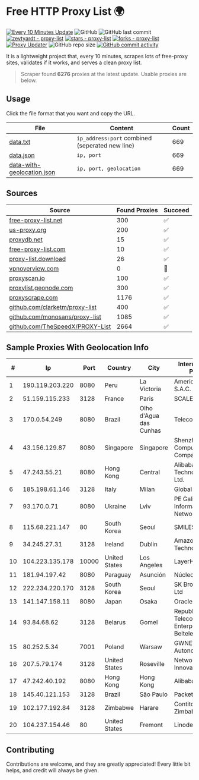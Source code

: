 
# Free HTTP Proxy List 🌍

[![Every 10 Minutes Update](https://github.com/mertguvencli/http-proxy-list/actions/workflows/main.yml/badge.svg?branch=main)](https://github.com/mertguvencli/http-proxy-list/actions/workflows/main.yml)
![GitHub](https://img.shields.io/github/license/mertguvencli/http-proxy-list)
![GitHub last commit](https://img.shields.io/github/last-commit/mertguvencli/http-proxy-list)
[![zevtyardt - proxy-list](https://img.shields.io/static/v1?label=zevtyardt&message=proxy-list&color=blue&logo=github)](https://github.com/zevtyardt/proxy-list "Go to GitHub repo")
[![stars - proxy-list](https://img.shields.io/github/stars/zevtyardt/proxy-list?style=social)](https://github.com/zevtyardt/proxy-list)
[![forks - proxy-list](https://img.shields.io/github/forks/zevtyardt/proxy-list?style=social)](https://github.com/zevtyardt/proxy-list)
[![Proxy Updater](https://github.com/zevtyardt/proxy-list/workflows/Proxy%20Updater/badge.svg)](https://github.com/zevtyardt/proxy-list/actions?query=workflow:"Proxy+Updater")
![GitHub repo size](https://img.shields.io/github/repo-size/zevtyardt/proxy-list)
[![GitHub commit activity](https://img.shields.io/github/commit-activity/m/zevtyardt/proxy-list?logo=commits)](https://github.com/zevtyardt/proxy-list/commits/main)

It is a lightweight project that, every 10 minutes, scrapes lots of free-proxy sites, validates if it works, and serves a clean proxy list.

> Scraper found **6276** proxies at the latest update. Usable proxies are below.

## Usage

Click the file format that you want and copy the URL.

|File|Content|Count|
|----|-------|-----|
|[data.txt](https://raw.githubusercontent.com/mertguvencli/http-proxy-list/main/proxy-list/data.txt)|`ip_address:port` combined (seperated new line)|669|
|[data.json](https://raw.githubusercontent.com/mertguvencli/http-proxy-list/main/proxy-list/data.json)|`ip, port`|669|
|[data-with-geolocation.json](https://raw.githubusercontent.com/mertguvencli/http-proxy-list/main/proxy-list/data-with-geolocation.json)|`ip, port, geolocation`|669|

## Sources

|Source|Found Proxies|Succeed|
|------|-------------|-------|
|[free-proxy-list.net](https://free-proxy-list.net)|300|✅|
|[us-proxy.org](https://www.us-proxy.org)|200|✅|
|[proxydb.net](http://proxydb.net)|15|✅|
|[free-proxy-list.com](https://free-proxy-list.com/?page=&port=&type%5B%5D=http&type%5B%5D=https&up_time=0&search=Search)|10|✅|
|[proxy-list.download](https://www.proxy-list.download/HTTP)|26|✅|
|[vpnoverview.com](https://vpnoverview.com/privacy/anonymous-browsing/free-proxy-servers)|0|🚫|
|[proxyscan.io](https://www.proxyscan.io)|100|✅|
|[proxylist.geonode.com](https://proxylist.geonode.com/api/proxy-list?limit=300&page=1&sort_by=lastChecked&sort_type=desc&protocols=http,https)|300|✅|
|[proxyscrape.com](https://api.proxyscrape.com/v2/?request=displayproxies&protocol=http&timeout=10000&country=all&ssl=all&anonymity=all)|1176|✅|
|[github.com/clarketm/proxy-list](https://raw.githubusercontent.com/clarketm/proxy-list/master/proxy-list-raw.txt)|400|✅|
|[github.com/monosans/proxy-list](https://raw.githubusercontent.com/monosans/proxy-list/main/proxies/http.txt)|1085|✅|
|[github.com/TheSpeedX/PROXY-List](https://raw.githubusercontent.com/TheSpeedX/PROXY-List/master/http.txt)|2664|✅|


## Sample Proxies With Geolocation Info

|#|Ip|Port|Country|City|Internet Service Provider|
|-|--|----|-------|----|-------------------------|
|1|190.119.203.220|8080|Peru|La Victoria|America Movil Peru S.A.C.|
|2|51.159.115.233|3128|France|Paris|SCALEWAY|
|3|170.0.54.249|8080|Brazil|Olho d'Agua das Cunhas|Telecom Scae Ltda|
|4|43.156.129.87|8080|Singapore|Singapore|Shenzhen Tencent Computer Systems Company Limited|
|5|47.243.55.21|8080|Hong Kong|Central|Alibaba (US) Technology Co., Ltd.|
|6|185.198.61.146|3128|Italy|Milan|Global Router LLC|
|7|93.170.0.71|8080|Ukraine|Lviv|PE Galician Information Networks|
|8|115.68.221.147|80|South Korea|Seoul|SMILESERV|
|9|34.245.27.31|3128|Ireland|Dublin|Amazon Technologies Inc.|
|10|104.223.135.178|10000|United States|Los Angeles|LayerHost|
|11|181.94.197.42|8080|Paraguay|Asunción|Núcleo S.A.|
|12|222.234.220.170|3128|South Korea|Seoul|SK Broadband Co Ltd|
|13|141.147.158.11|8080|Japan|Osaka|Oracle Corporation|
|14|93.84.68.62|3128|Belarus|Gomel|Republican Unitary Telecommunication Enterprise Beltelecom|
|15|80.252.5.34|7001|Poland|Warsaw|GWNET Autonomus System|
|16|207.5.79.174|3128|United States|Roseville|Network Innovations|
|17|47.242.40.192|8080|Hong Kong|Hong Kong|Alibaba.com LLC|
|18|145.40.121.153|3128|Brazil|São Paulo|Packet Host, Inc.|
|19|102.177.192.84|3128|Zimbabwe|Harare|Contitouch Zimbabwe|
|20|104.237.154.46|80|United States|Fremont|Linode, LLC|



## Contributing

Contributions are welcome, and they are greatly appreciated! Every
little bit helps, and credit will always be given.


